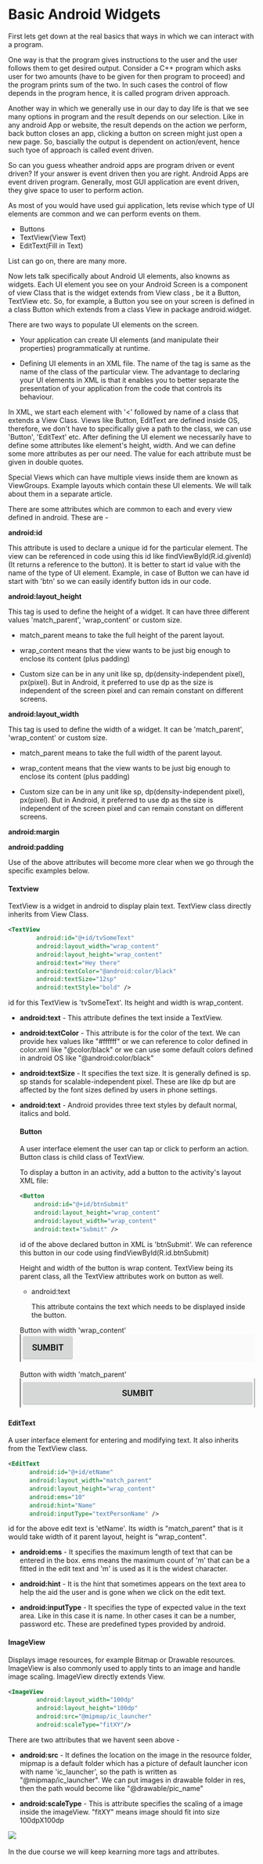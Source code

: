 # Basic Android Widgets

First lets get down at the real basics that ways in which we can interact with a program.

One way is that the program gives instructions to the user and the user follows them to get desired output. Consider a C++ program which asks user for two amounts (have to be given for then program to proceed) and the program prints sum of the two. In such cases the control of flow depends in the program hence, it is called program driven approach.

Another way in which we generally use in our day to day life is that we see many options in program and the result depends on our selection. Like in any android App or website, the result depends on the action we perform, back button closes an app, clicking a button on screen might just open a new page. So, bascially the output is dependent on action/event, hence such tyoe of approach is called event driven.

So can you guess wheather android apps are program driven or event driven?
If your answer is event driven then you are right. Android Apps are event driven program. Generally, most GUI application are event driven, they give space to user to perform action.

As most of you would have used gui application, lets revise which type of UI elements are common and we can perform events on them.

* Buttons
* TextView(View Text)
* EditText(Fill in Text)

List can go on, there are many more.

Now lets talk specifically about Android UI elements, also knowns as widgets. Each UI element you see on your Android Screen is a component of view Class that is the widget extends from View class , be it a Button, TextView etc. So, for example, a Button you see on your screen is defined in a class Button which extends from a class View in package android.widget.

There are two ways to populate UI elements on the screen.
* Your application can create UI elements (and manipulate their properties) programmatically at runtime.

* Defining UI elements in an XML file. The name of the tag is same as the name of the class of the particular view. The advantage to declaring your UI elements in XML is that it enables you to better separate the presentation of your application from the code that controls its behaviour.


In XML, we start each element with '<' followed by name of a class that extends a  View Class. Views like Button, EditText are defined inside OS, therefore, we don't have to specifically give a path to the class, we can use 'Button', 'EditText' etc. After defining the UI element we necessarily have to define some attributes like element's height, width. And we can define some more attributes as per our need. The value for each attribute must be given in double quotes.

Special Views which can have multiple views inside them are known as ViewGroups. Example layouts which contain these UI elements. We will talk about them in a separate article.


There are some attributes which are common to each and every view defined in android. These are -

**android:id**

  This attribute is used to declare a unique id for the particular element. The view can be referenced in code using this id like findViewById(R.id.givenId)(It returns a reference to the button). It is better to start id value with the name of the type of UI element. Example, in case of Button we can have id start with 'btn' so we can easily identify button ids in our code.

  **android:layout_height**

  This tag is used to define the height of a widget. It can have three different values 'match_parent', 'wrap_content' or custom size.
  * match_parent means to take the full height of the parent layout.

  * wrap_content means that the view wants to be just big enough to enclose its content (plus padding)
  * Custom size can be in any unit like sp, dp(density-independent pixel), px(pixel). But in Android, it preferred to use dp as the size is independent of the screen pixel and can remain constant on different screens.

  **android:layout_width**

  This tag is used to define the width of a widget. It can be 'match_parent', 'wrap_content' or custom size.
  * match_parent means to take the full width of the parent layout.

  * wrap_content means that the view wants to be just big enough to enclose its content (plus padding)
  * Custom size can be in any unit like sp, dp(density-independent pixel), px(pixel). But in Android, it preferred to use dp as the size is independent of the screen pixel and can remain constant on different screens.

  **android:margin**

  **android:padding**


  Use of the above attributes will become more clear when we go through the  specific examples below.

#### Textview
TextView is a widget in android to display plain text. TextView class directly inherits from View Class.

```xml
<TextView
        android:id="@+id/tvSomeText"
        android:layout_width="wrap_content"
        android:layout_height="wrap_content"
        android:text="Hey there"
        android:textColor="@android:color/black"
        android:textSize="12sp"
        android:textStyle="bold" />
```

id for this TextView is 'tvSomeText'. Its height and width is wrap_content.
* **android:text** - This attribute defines the text inside a TextView.

* **android:textColor** - This attribute is for the color of the text. We can provide hex values like "#ffffff" or we can reference to color defined in color.xml like "@color/black" or we can use some default colors defined in android OS like "@android:color/black"

* **android:textSize** - It specifies the text size. It is generally defined is sp. sp stands for scalable-independent pixel. These are like dp but are affected by the font sizes defined by users in phone settings.

* **android:text** - Android provides three text styles by default normal, italics and bold.



  #### Button

  A user interface element the user can tap or click to perform an action. Button class is child class of TextView.

  To display a button in an activity, add a button to the activity's layout XML file:

  ```xml
  <Button
      android:id="@+id/btnSubmit"
      android:layout_height="wrap_content"
      android:layout_width="wrap_content"
      android:text="Submit" />         
  ```

  id of the above declared button in XML is 'btnSubmit'. We can reference this button in our code using findViewById(R.id.btnSubmit)

  Height and width of the button is wrap content. TextView being its parent class, all the TextView attributes work on button as well.

  * android:text

    This attribute contains the text which needs to be displayed inside the button.

  Button with width 'wrap_content'
  ![](./img/btn1.png)

  Button with width 'match_parent'
  ![](./img/btn2.png)


#### EditText

A user interface element for entering and modifying text. It also inherits from the TextView class.

```xml
<EditText
      android:id="@+id/etName"
      android:layout_width="match_parent"
      android:layout_height="wrap_content"
      android:ems="10"
      android:hint="Name"
      android:inputType="textPersonName" />
```

id for the above edit text is 'etName'. Its width is "match_parent" that is it would take width of it parent layout, height is "wrap_content".

* **android:ems** - It specifies the maximum length of text that can be entered in the box. ems means the maximum count of 'm' that can be a fitted in the edit text and 'm' is used as it is the widest character.

* **android:hint** - It is the hint that sometimes appears on the text area to help the aid the user and is gone when we click on the edit text.
* **android:inputType** - It specifies the type of expected value in the text area. Like in this case it is name. In other cases it can be a number, password etc. These are predefined types provided by android.

#### ImageView
Displays image resources, for example Bitmap or Drawable resources. ImageView is also commonly used to apply tints to an image and handle image scaling. ImageView directly extends View.


```xml
<ImageView
        android:layout_width="100dp"
        android:layout_height="100dp"
        android:src="@mipmap/ic_launcher"
        android:scaleType="fitXY"/>
````
There are two attributes that we havent seen above -
* **android:src** - It defines the location on the image in the resource folder, mipmap is a default folder which has a picture of default launcher icon with name 'ic_launcher', so the path is written as "@mipmap/ic_launcher". We can put images in drawable folder in res, then the path would become like "@drawable/pic_name"

* **android:scaleType** - This is attribute specifies the scaling of a image inside the imageView. "fitXY" means image should fit into size 100dpX100dp

![](./img/sc.png)

In the due course we will keep kearning more tags and attributes.
